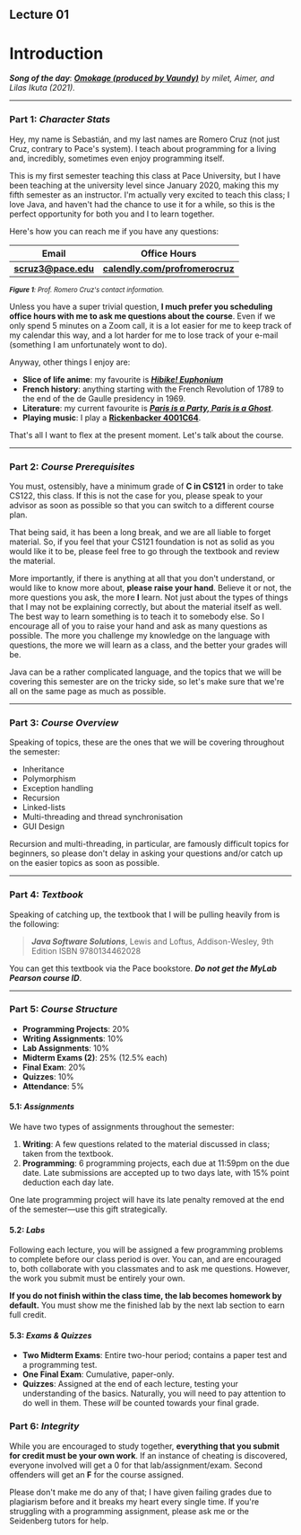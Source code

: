 ## Lecture 01

# Introduction

***Song of the day***: _[**Omokage (produced by Vaundy)**](https://youtu.be/Z2Z9V-4DMGw) by milet, Aimer, and Lilas Ikuta (2021)._

---

### Part 1: _Character Stats_

Hey, my name is Sebastián, and my last names are Romero Cruz (not just Cruz, contrary to Pace's system). I teach about 
programming for a living and, incredibly, sometimes even enjoy programming itself.

This is my first semester teaching this class at Pace University, but I have been teaching at the university level since
January 2020, making this my fifth semester as an instructor. I'm actually very excited to teach this class; I love 
Java, and haven't had the chance to use it for a while, so this is the perfect opportunity for both you and I to learn 
together.

Here's how you can reach me if you have any questions:

| **Email**                              | **Office Hours**                                                      |
|----------------------------------------|-----------------------------------------------------------------------|
| [**scruz3@pace.edu**](scruz3@pace.edu) | [**calendly.com/profromerocruz**](http://calendly.com/profromerocruz) |

<sub>_**Figure 1**: Prof. Romero Cruz's contact information._</sub>

Unless you have a super trivial question, **I much prefer you scheduling office hours with me to ask me questions about
the course**. Even if we only spend 5 minutes on a Zoom call, it is a lot easier for me to keep track of my calendar 
this way, and a lot harder for me to lose track of your e-mail (something I am unfortunately wont to do).

Anyway, other things I enjoy are:

- **Slice of life anime**: my favourite is [***Hibike! Euphonium***](https://youtu.be/Cb9OAuquKaI)
- **French history**: anything starting with the French Revolution of 1789 to the end of the de Gaulle presidency in 1969. 
- **Literature**: my current favourite is [***Paris is a Party, Paris is a Ghost***](https://us.macmillan.com/books/9780374722494).
- **Playing music**: I play a [**Rickenbacker 4001C64**](http://www.rickenbacker.com/model.asp?model=4001C64).

That's all I want to flex at the present moment. Let's talk about the course.

---

### Part 2: _Course Prerequisites_

You must, ostensibly, have a minimum grade of **C in CS121** in order to take CS122, this class. If this is not the case
for you, please speak to your advisor as soon as possible so that you can switch to a different course plan.

That being said, it has been a long break, and we are all liable to forget material. So, if you feel that your CS121
foundation is not as solid as you would like it to be, please feel free to go through the textbook and review the 
material.

More importantly, if there is anything at all that you don't understand, or would like to know more about, **please 
raise your hand**. Believe it or not, the more questions you ask, the more **I** learn. Not just about the types of
things that I may not be explaining correctly, but about the material itself as well. The best way to learn something
is to teach it to somebody else. So I encourage all of you to raise your hand and ask as many questions as possible.
The more you challenge my knowledge on the language with questions, the more we will learn as a class, and the better 
your grades will be.

Java can be a rather complicated language, and the topics that we will be covering this semester are on the tricky side,
so let's make sure that we're all on the same page as much as possible.

---

### Part 3: _Course Overview_

Speaking of topics, these are the ones that we will be covering throughout the semester:

- Inheritance
- Polymorphism
- Exception handling
- Recursion
- Linked-lists
- Multi-threading and thread synchronisation
- GUI Design

Recursion and multi-threading, in particular, are famously difficult topics for beginners, so please don't delay in 
asking your questions and/or catch up on the easier topics as soon as possible.

---

### Part 4: _Textbook_

Speaking of catching up, the textbook that I will be pulling heavily from is the following:

> ***Java Software Solutions***, Lewis and Loftus, Addison-Wesley, 9th Edition ISBN 9780134462028

You can get this textbook via the Pace bookstore. ***Do not get the MyLab Pearson course ID***.

---

### Part 5: _Course Structure_

- **Programming Projects**: 20%
- **Writing Assignments**: 10%
- **Lab Assignments**: 10%
- **Midterm Exams (2)**: 25% (12.5% each)
- **Final Exam**: 20%
- **Quizzes**: 10%
- **Attendance**: 5%

#### 5.1: _Assignments_

We have two types of assignments throughout the semester:

1. **Writing**: A few questions related to the material discussed in class; taken from the textbook.
2. **Programming**: 6 programming projects, each due at 11:59pm on the due date. Late submissions are accepted up to 
two days late, with 15% point deduction each day late.

One late programming project will have its late penalty removed at the end of the semester—use this gift strategically.

#### 5.2: _Labs_

Following each lecture, you will be assigned a few programming problems to complete before our class period is over.
You can, and are encouraged to, both collaborate with you classmates and to ask me questions. However, the work you
submit must be entirely your own.

**If you do not finish within the class time, the lab becomes homework by default.** You must show me the finished lab 
by the next lab section to earn full credit.

#### 5.3: _Exams & Quizzes_

- **Two Midterm Exams**: Entire two-hour period; contains a paper test and a programming test.
- **One Final Exam**: Cumulative, paper-only.
- **Quizzes**: Assigned at the end of each lecture, testing your understanding of the basics. Naturally, you will need
to pay attention to do well in them. These *will* be counted towards your final grade.

### Part 6: _Integrity_

While you are encouraged to study together, **everything that you submit for credit must be your own work**. If an
instance of cheating is discovered, everyone involved will get a 0 for that lab/assignment/exam. Second offenders will
get an **F** for the course assigned.

Please don't make me do any of that; I have given failing grades due to plagiarism before and it breaks my heart every
single time. If you're struggling with a programming assignment, please ask me or the Seidenberg tutors for help.